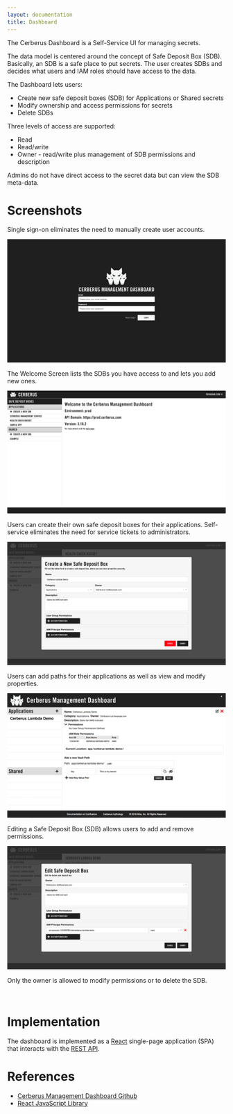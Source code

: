 ```yaml
---
layout: documentation
title: Dashboard
---
```


The Cerberus Dashboard is a Self-Service UI for managing secrets.

The data model is centered around the concept of Safe Deposit Box (SDB).
Basically, an SDB is a safe place to put secrets.  The user creates SDBs and decides 
what users and IAM roles should have access to the data.  

The Dashboard lets users:

- Create new safe deposit boxes (SDB) for Applications or Shared secrets
- Modify ownership and access permissions for secrets
- Delete SDBs

Three levels of access are supported:

- Read
- Read/write
- Owner - read/write plus management of SDB permissions and description

Admins do not have direct access to the secret data but can view the SDB meta-data.

# Screenshots

Single sign-on eliminates the need to manually create user accounts.

<img src="../../images/dashboard/login-screen.png" alt="Cerberus Dashboard Login screenshot" />

<br />

The Welcome Screen lists the SDBs you have access to and lets you add new ones.

<img src="../../images/dashboard/welcome-screen.png" alt="Cerberus Dashboard Welcome screenshot" />

<br />

Users can create their own safe deposit boxes for their applications.  Self-service eliminates the need for 
service tickets to administrators.

<img src="../../images/dashboard/create-new-safe-deposit-box-screen.png" alt="Cerberus Dashboard new SDB screenshot" />

<br />

Users can add paths for their applications as well as view and modify properties.

<img src="../../images/dashboard/add-new-path-screen.png" alt="Cerberus Dashboard screenshot" />

<br />

Editing a Safe Deposit Box (SDB) allows users to add and remove permissions.

<img src="../../images/dashboard/edit-safe-deposit-box-screen.png" alt="Cerberus Dashboard edit SDB screenshot" />

Only the owner is allowed to modify permissions or to delete the SDB.

<br />

# Implementation

The dashboard is implemented as a <a target="_blank" onclick="trackOutboundLink('https://facebook.github.io/react/')" href="https://facebook.github.io/react/">React</a> single-page application (SPA) that interacts with the
[REST API](../architecture/rest-api).

# References

*  <a target="_blank" onclick="trackOutboundLink('https://github.com/Nike-Inc/cerberus-management-service/tree/master/dashboard')" href="https://github.com/Nike-Inc/cerberus-management-service/tree/master/dashboard">Cerberus Management Dashboard Github</a>
*  <a target="_blank" onclick="trackOutboundLink('https://facebook.github.io/react/')" href="https://facebook.github.io/react/">React JavaScript Library</a>
